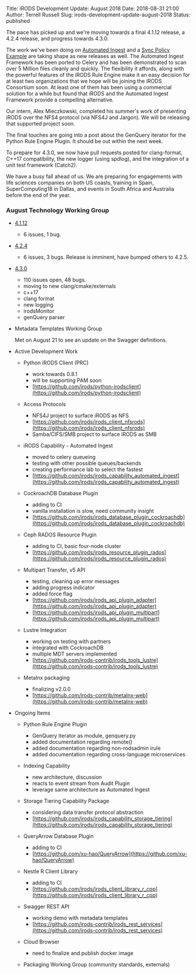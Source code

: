 Title: iRODS Development Update: August 2018
Date: 2018-08-31 21:00
Author: Terrell Russell
Slug: irods-development-update-august-2018
Status: published

The pace has picked up and we're moving towards a final 4.1.12 release, a 4.2.4 release, and progress towards 4.3.0.

The work we've been doing on [Automated Ingest](https://github.com/irods/irods_capability_automated_ingest) and a [Sync Policy Example]({filename}/posts/automated-ingest-and-sync-policy-example.md) are taking shape as new releases as well.  The Automated Ingest Framework has been ported to Celery and has been demonstrated to scan over 5 Million files cleanly and quickly.  The flexibility it affords, along with the powerful features of the iRODS Rule Engine make it an easy decision for at least two organizations that we hope will be joining the iRODS Consortium soon.  At least one of them has been using a commercial solution for a while but found that iRODS and the Automated Ingest Framework provide a compelling alternative.

Our intern, Alex Mieczkowski, completed his summer's work of presenting iRODS over the NFS4 protocol (via NFS4J and Jargon).  We will be releasing that supported project soon.

The final touches are going into a post about the GenQuery iterator for the Python Rule Engine Plugin.  It should be out within the next week.

To prepare for 4.3.0, we now have pull requests posted for clang-format, C++17 compatibility, the new logger (using spdlog), and the integration of a unit test framework (Catch2).

We have a busy fall ahead of us.  We are preparing for engagements with life sciences companies on both US coasts, training in Spain, SuperComputing18 in Dallas, and events in South Africa and Australia before the end of the year.


### August Technology Working Group

- [4.1.12](https://github.com/irods/irods/milestone/27)

    - 6 issues, 1 bug.

- [4.2.4](https://github.com/irods/irods/milestone/29)

    - 6 issues, 3 bugs. Release is imminent, have bumped others to 4.2.5.

- [4.3.0](https://github.com/irods/irods/milestone/16)

    - 110 issues open, 48 bugs.
    - moving to new clang/cmake/externals
    - c++17
    - clang format
    - new logging
    - irodsMonitor
    - genQuery parser

- Metadata Templates Working Group

    Met on August 21 to see an update on the Swagger definitions.

- Active Development Work

    - Python iRODS Client (PRC)
        - work towards 0.8.1
        - will be supporting PAM soon
        - [https://github.com/irods/python-irodsclient](https://github.com/irods/python-irodsclient)

    - Access Protocols
        - NFS4J project to surface iRODS as NFS
        - [https://github.com/irods/irods_client_nfsrods](https://github.com/irods/irods_client_nfsrods)
        - Samba/CIFS/SMB project to surface iRODS as SMB

    - iRODS Capability - Automated Ingest
        - moved to celery queueing
        - testing with other possible queues/backends
        - creating performance lab to select the fastest
        - [https://github.com/irods/irods_capability_automated_ingest](https://github.com/irods/irods_capability_automated_ingest)

    - CockroachDB Database Plugin
        - adding to CI
        - vanilla installation is slow, need community insight
        - [https://github.com/irods/irods_database_plugin_cockroachdb](https://github.com/irods/irods_database_plugin_cockroachdb)

    - Ceph RADOS Resource Plugin
        - adding to CI, basic four-node cluster
        - [https://github.com/irods/irods_resource_plugin_rados](https://github.com/irods/irods_resource_plugin_rados)

    - Multipart Transfer, v5 API
        - testing, cleaning up error messages
        - adding progress indicator
        - added force flag
        - [https://github.com/irods/irods_api_plugin_adapter](https://github.com/irods/irods_api_plugin_adapter)
        - [https://github.com/irods/irods_api_plugin_multipart](https://github.com/irods/irods_api_plugin_multipart)

    - Lustre Integration
        - working on testing with partners
        - integrated with CockroachDB
        - multiple MDT servers implemented
        - [https://github.com/irods-contrib/irods_tools_lustre](https://github.com/irods-contrib/irods_tools_lustre)

    - Metalnx packaging
        - finalizing v2.0.0
        - [https://github.com/irods-contrib/metalnx-web](https://github.com/irods-contrib/metalnx-web)

- Ongoing Items

    - Python Rule Engine Plugin
        - GenQuery iterator as module, genquery.py
        - added documentation regarding remote()
        - added documentation regarding non-rodsadmin irule
        - added documentation regarding cross-language microservices

    - Indexing Capability
        - new architecture, discussion
        - reacts to event stream from Audit Plugin
        - leverage same architecture as Automated Ingest

    - Storage Tiering Capability Package
        - considering data transfer protocol abstraction
        - [https://github.com/irods/irods_capability_storage_tiering](https://github.com/irods/irods_capability_storage_tiering)

    - QueryArrow Database Plugin
        - adding to CI
        - [https://github.com/xu-hao/QueryArrow](https://github.com/xu-hao/QueryArrow)

    - Nestle R Client Library
        - adding to CI
        - [https://github.com/irods/irods_client_library_r_cpp](https://github.com/irods/irods_client_library_r_cpp)

    - Swagger REST API
        - working demo with metadata templates
        - [https://github.com/irods-contrib/irods_rest_services](https://github.com/irods-contrib/irods_rest_services)

    - Cloud Browser
        - need to finalize and publish docker image

    - Packaging Working Group (community standards, externals)

